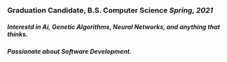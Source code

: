 ### Graduation Candidate, B.S. Computer Science *Spring, 2021*
##### Interestd in Ai, Genetic Algorithms, Neural Networks, and anything that thinks.
##### Passionate about Software Development.
